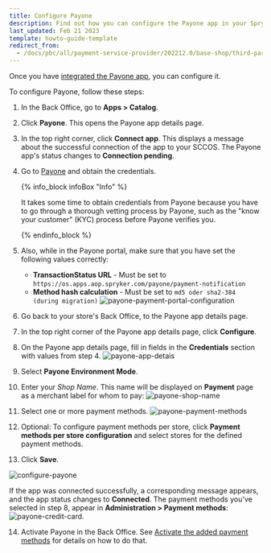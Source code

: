 ```yaml
---
title: Configure Payone
description: Find out how you can configure the Payone app in your Spryker shop
last_updated: Feb 21 2023
template: howto-guide-template
redirect_from:
  - /docs/pbc/all/payment-service-provider/202212.0/base-shop/third-party-integrations/payone/integration-in-the-back-office/configure-payone.html
---
```

Once you have [integrated the Payone app](/docs/pbc/all/payment-service-provider/{{page.version}}/base-shop/third-party-integrations/payone/integration-in-the-back-office/integrate-payone.html), you can configure it.

To configure Payone, follow these steps:

1. In the Back Office, go to **Apps&nbsp;<span aria-label="and then">></span> Catalog**.
2. Click **Payone**.
   This opens the Payone app details page.
3. In the top right corner, click **Connect app**.
   This displays a message about the successful connection of the app to your SCCOS. The Payone app's status changes to **Connection pending**.   
4. Go to [Payone](https://www.payone.com/DE-en) and obtain the credentials.

   {% info_block infoBox "Info" %}

   It takes some time to obtain credentials from Payone because you have to go through a thorough vetting process by Payone, such as the "know your customer" (KYC) process before Payone verifies you.

   {% endinfo_block %}
5. Also, while in the Payone portal, make sure that you have set the following values correctly:
   - **TransactionStatus URL** - Must be set to `https://os.apps.aop.spryker.com/payone/payment-notification`
   - **Method hash calculation** - Must be set to `md5 oder sha2-384 (during migration)`
   ![payone-payment-portal-configuration](https://spryker.s3.eu-central-1.amazonaws.com/docs/aop/user/apps/payone/payone-payment-portal-configuration.png)
6. Go back to your store's Back Office, to the Payone app details page.
7. In the top right corner of the Payone app details page, click **Configure**.
8. On the Payone app details page, fill in fields in the **Credentials** section with values from step 4.
   ![payone-app-detais](https://spryker.s3.eu-central-1.amazonaws.com/docs/aop/user/apps/payone/payone-app-details.png)
9. Select **Payone Environment Mode**.
10. Enter your *Shop Name*. This name will be displayed on **Payment** page as a merchant label for whom to pay:
    ![payone-shop-name](https://spryker.s3.eu-central-1.amazonaws.com/docs/aop/user/apps/payone/payone-shop-name.png)
11. Select one or more payment methods.
   ![payone-payment-methods](https://spryker.s3.eu-central-1.amazonaws.com/docs/aop/user/apps/payone/payone-payment-methods.png)
12. Optional: To configure payment methods per store, click **Payment methods per store configuration** and select stores for the defined payment methods.
13. Click **Save**.

![configure-payone](https://spryker.s3.eu-central-1.amazonaws.com/docs/pbc/all/payment-service-providers/payone/integrate-payone/configure-payone.png)

If the app was connected successfully, a corresponding message appears, and the app status changes to **Connected**. The payment methods you've selected in step 8, appear in **Administration&nbsp;<span aria-label="and then">></span>  Payment methods**:
![payone-credit-card](https://spryker.s3.eu-central-1.amazonaws.com/docs/aop/user/apps/payone/payone-credit-card.png).

14. Activate Payone in the Back Office. See [Activate the added payment methods](/docs/pbc/all/payment-service-provider/{{page.version}}/base-shop/manage-in-the-back-office/edit-payment-methods.html) for details on how to do that.
